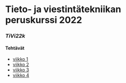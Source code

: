 # Tieto- ja viestintätekniikan peruskurssi 2022
### _TiVi22k_

#### Tehtävät
- [viikko 1](./viikko_1)
- [viikko 2](./viikko_2)
- [viikko 3](./viikko_3)
- [viikko 4](./viikko_4)